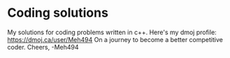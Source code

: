 # Coding solutions

My solutions for coding problems written in c++.
Here's my dmoj profile: https://dmoj.ca/user/Meh494
On a journey to become a better competitive coder.
Cheers, -Meh494
